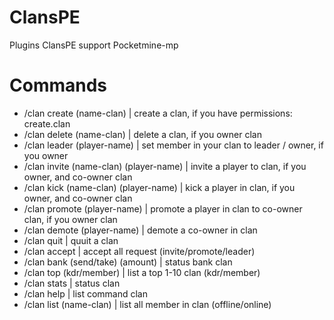 # ClansPE
Plugins ClansPE support Pocketmine-mp

# Commands
- /clan create (name-clan) | create a clan, if you have permissions: create.clan
- /clan delete (name-clan) | delete a clan, if you owner clan
- /clan leader (player-name) | set member in your clan to leader / owner, if you owner
- /clan invite (name-clan) (player-name) | invite a player to clan, if you owner, and co-owner clan
- /clan kick (name-clan) (player-name) | kick a player in clan, if you owner, and co-owner clan
- /clan promote (player-name) | promote a player in clan to co-owner clan, if you owner clan
- /clan demote (player-name) | demote a co-owner in clan
- /clan quit | quuit a clan
- /clan accept | accept all request (invite/promote/leader)
- /clan bank (send/take) (amount) | status bank clan
- /clan top (kdr/member) | list a top 1-10 clan (kdr/member)
- /clan stats | status clan
- /clan help | list command clan
- /clan list (name-clan) | list all member in clan (offline/online)
